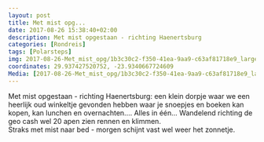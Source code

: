 ```yaml
---
layout: post
title: Met mist opg...
date: 2017-08-26 15:38:40+02:00
description: Met mist opgestaan - richting Haenertsburg
categories: [Rondreis]
tags: [Polarsteps]
img: 2017-08-26-Met_mist_opg/1b3c30c2-f350-41ea-9aa9-c63af81718e9_large_image.jpg
coordinates: 29.937427520752, -23.9340667724609
Media: [2017-08-26-Met_mist_opg/1b3c30c2-f350-41ea-9aa9-c63af81718e9_large_image.jpg, 2017-08-26-Met_mist_opg/7e89ad0d-fe0f-417b-99ca-0a21bb959130_large_image.jpg, 2017-08-26-Met_mist_opg/c0149d1f-e0d8-4319-87ce-b2f36c687d1f_large_image.jpg, 2017-08-26-Met_mist_opg/9051cafe-b0d0-40cf-b73b-d0e88bc832e5_large_image.jpg, 2017-08-26-Met_mist_opg/1af508e2-c4a7-497e-b450-9ff92271b37f_large_image.jpg, 2017-08-26-Met_mist_opg/b9998932-120a-438b-8daa-01b6c519e996_large_image.jpg, 2017-08-26-Met_mist_opg/f0ec11f8-5073-4dc3-9ec6-761c42ff65e7_large_image.jpg, 2017-08-26-Met_mist_opg/f7ac352f-04ff-45ee-81ac-a9bdd2a2ef34_large_image.jpg]
---
```

Met mist opgestaan - richting Haenertsburg: een klein dorpje waar we een heerlijk oud winkeltje gevonden hebben waar je snoepjes en boeken kan kopen, kan lunchen en overnachten.... Alles in één...
Wandelend richting de geo cash wel 20 apen zien rennen en klimmen.  
Straks met mist naar bed - morgen schijnt vast wel weer het zonnetje.